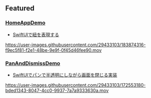 ## Featured
### [HomeAppDemo](https://github.com/pommdau/swiftui-practice/tree/main/05_Zenn%E7%94%A8/HomeAppDemo)

- [SwiftUIで紐を表現する](https://zenn.dev/ikeh1024/articles/3afefda9bf4777#tweet%E3%81%AE%E5%AE%9F%E8%A3%85)

https://user-images.githubusercontent.com/29433103/183874316-f9ec5f81-f2e1-48be-9e9f-0f45d46fee90.mov

### [PanAndDismissDemo](https://github.com/pommdau/swiftui-practice/tree/main/05_Zenn%E7%94%A8/PanAndDismissDemo)

- [SwiftUIでパンで半透明にしながら画面を閉じる実装](https://zenn.dev/ikeh1024/articles/e4f4830f27e563)

https://user-images.githubusercontent.com/29433103/172553180-bded1343-8047-4cc0-9937-7a7a9333630a.mov
